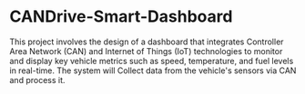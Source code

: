 # CANDrive-Smart-Dashboard

This project involves the design of a dashboard that integrates Controller Area Network (CAN) and Internet of Things (IoT) technologies to monitor and display key vehicle metrics such as speed, temperature, and fuel levels in real-time. The system will Collect data from the vehicle's sensors via CAN and process it.
